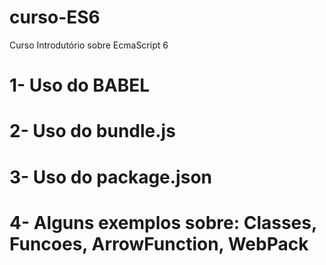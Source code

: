 # curso-ES6
Curso Introdutório sobre EcmaScript 6


# 1- Uso do BABEL
# 2- Uso do bundle.js
# 3- Uso do package.json
# 4- Alguns exemplos sobre: Classes, Funcoes, ArrowFunction, WebPack 
